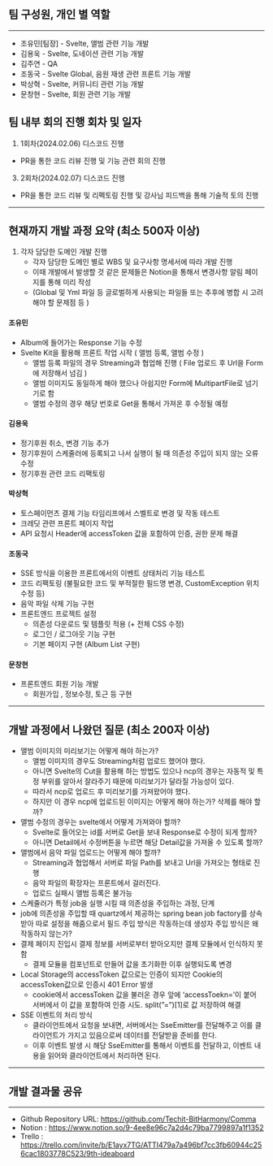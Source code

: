 ## 팀 구성원, 개인 별 역할

---

- 조유민[팀장] - Svelte, 앨범 관련 기능 개발
- 김용욱 - Svelte, 도네이션 관련 기능 개발
- 김주연 - QA
- 조동국 - Svelte Global, 음원 재생 관련 프론트 기능 개발
- 박상혁 - Svelte, 커뮤니티 관련 기능 개발
- 문창현 - Svelte, 회원 관련 기능 개발

## 팀 내부 회의 진행 회차 및 일자
1. 1회차(2024.02.06) 디스코드 진행
- PR을 통한 코드 리뷰 진행 및 기능 관련 회의 진행
3. 2회차(2024.02.07) 디스코드 진행
- PR을 통한 코드 리뷰 및 리펙토링 진행 및 강사님 피드백을 통해 기술적 토의 진행
---

## 현재까지 개발 과정 요약 (최소 500자 이상)
1. 각자 담당한 도메인 개발 진행
   - 각자 담당한 도메인 별로 WBS 및 요구사항 명세서에 따라 개발 진행
   - 이때 개발에서 발생할 것 같은 문제들은 Notion을 통해서 변경사항 알림 페이지를 통해 미리 작성
   - (Global 및 Yml 파일 등 글로벌하게 사용되는 파일들 또는 추후에 병합 시 고려해야 할 문제점 등 )

#### 조유민
- Album에 들어가는 Response 기능 수정
- Svelte Kit을 활용해 프론트 작업 시작 ( 앨범 등록, 앨범 수정 )
  - 앨범 등록 파일의 경우 Streaming과 협업해 진행 ( File 업로드 후 Url을 Form에 저장해서 넘김 )
  - 앨범 이미지도 동일하게 해야 했으나 아쉽지만 Form에 MultipartFile로 넘기기로 함
  - 앨범 수정의 경우 해당 번호로 Get을 통해서 가져온 후 수정될 예정
#### 김용욱
- 정기후원 취소, 변경 기능 추가
- 정기후원이 스케줄러에 등록되고 나서 실행이 될 때 의존성 주입이 되지 않는 오류 수정
- 정기후원 관련 코드 리팩토링
#### 박상혁
- 토스페이먼츠 결제 기능 타임리프에서 스벨트로 변경 및 작동 테스트
- 크레딧 관련 프론트 페이지 작업
- API 요청시 Header에 accessToken 값을 포함하여 인증, 권한 문제 해결
#### 조동국
- SSE 방식을 이용한 프론트에서의 이벤트 상태처리 기능 테스트
- 코드 리팩토링 (불필요한 코드 및 부적절한 필드명 변경, CustomException 위치 수정 등)
- 음악 파일 삭제 기능 구현
- 프론트엔드 프로젝트 설정
    - 의존성 다운로드 및 템플릿 적용 (+ 전체 CSS 수정)
    - 로그인 / 로그아웃 기능 구현
    - 기본 페이지 구현 (Album List 구현)
#### 문창현
- 프론트엔드 회원 기능 개발
  - 회원가입 , 정보수정, 토근 등 구현
---
## 개발 과정에서 나왔던 질문 (최소 200자 이상)
- 앨범 이미지의 미리보기는 어떻게 해야 하는가?
  - 앨범 이미지의 경우도 Streaming처럼 업로드 했어야 했다.
  - 아니면 Svelte의 Cut을 활용해 하는 방법도 있으나 ncp의 경우는 자동적 및 특정 부위를 알아서 잘라주기 때문에 미리보기가 달라질 가능성이 있다.
  - 따라서 ncp로 업로드 후 미리보기를 가져왔어야 했다.
  - 하지만 이 경우 ncp에 업로드된 이미지는 어떻게 해야 하는가? 삭제를 해야 할까?
- 앨범 수정의 경우는 svelte에서 어떻게 가져와야 할까?
  - Svelte로 들어오는 id를 서버로 Get을 보내 Response로 수정이 되게 할까?
  - 아니면 Detail에서 수정버튼을 누르면 해당 Detail값을 가져올 수 있도록 할까?
- 앨범에서 음악 파일 업로드는 어떻게 해야 할까?
  - Streaming과 협업해서 서버로 파일 Path를 보내고 Url을 가져오는 형태로 진행
  - 음악 파일의 확장자는 프론트에서 걸러진다.
  - 업로드 실패시 앨범 등록은 불가능
- 스케줄러가 특정 job을 실행 시킬 때 의존성을 주입하는 과정, 단계
- job에 의존성을 주입할 때 quartz에서 제공하는 spring bean job factory를 상속받아 따로 설정을 해줌으로서 필드 주입 방식은 작동하는데 생성자 주입 방식은 왜 작동하지 않는가?
- 결제 페이지 진입시 결제 정보를 서버로부터 받아오지만 결제 모듈에서 인식하지 못함
    - 결제 모듈을 컴포넌트로 만들어 값을 초기화한 이후 실행되도록 변경
- Local Storage의 accessToken 값으로는 인증이 되지만 Cookie의 accessToken값으로 인증시 401 Error 발생
    - cookie에서 accessToken 값을 불러온 경우 앞에 ‘accessToekn=’이 붙어 서버에서 이 값을 포함하여 인증 시도. split(”=”)[1]로 값 저장하여 해결
- SSE 이벤트의 처리 방식
    - 클라이언트에서 요청을 보내면, 서버에서는 SseEmitter를 전달해주고 이를 클라이언트가 가지고 있음으로써 데이터를 전달받을 준비를 한다.
    - 이후 이벤트 발생 시 해당 SseEmitter를 통해서 이벤트를 전달하고, 이벤트 내용을 읽어와 클라이언트에서 처리하면 된다.
---
## 개발 결과물 공유
---
- Github Repository URL: https://github.com/Techit-BitHarmony/Comma
- Notion : https://www.notion.so/9-4ee8e96c7a2d4c79ba7799897a1f1352
- Trello : https://trello.com/invite/b/E1ayx7TG/ATTI479a7a496bf7cc3fb60944c256cac1803778C523/9th-ideaboard
